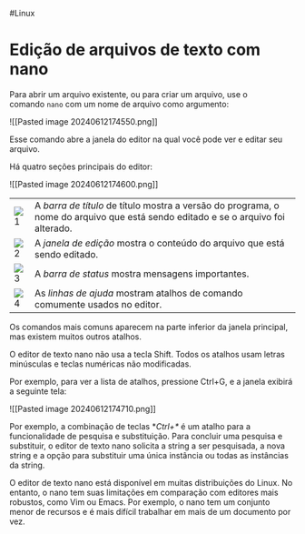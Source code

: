 #Linux 
# Edição de arquivos de texto com nano

Para abrir um arquivo existente, ou para criar um arquivo, use o comando `nano` com um nome de arquivo como argumento:

![[Pasted image 20240612174550.png]]

Esse comando abre a janela do editor na qual você pode ver e editar seu arquivo.

Há quatro seções principais do editor:

![[Pasted image 20240612174600.png]]

|   |   |
|---|---|
|![1](https://rha.ole.redhat.com/rol/static/roc/Common_Content/images/1.svg)|A _barra de título_ de título mostra a versão do programa, o nome do arquivo que está sendo editado e se o arquivo foi alterado.|
|![2](https://rha.ole.redhat.com/rol/static/roc/Common_Content/images/2.svg)|A _janela de edição_ mostra o conteúdo do arquivo que está sendo editado.|
|![3](https://rha.ole.redhat.com/rol/static/roc/Common_Content/images/3.svg)|A _barra de status_ mostra mensagens importantes.|
|![4](https://rha.ole.redhat.com/rol/static/roc/Common_Content/images/4.svg)|As _linhas de ajuda_ mostram atalhos de comando comumente usados no editor.|

Os comandos mais comuns aparecem na parte inferior da janela principal, mas existem muitos outros atalhos.

O editor de texto nano não usa a tecla Shift. Todos os atalhos usam letras minúsculas e teclas numéricas não modificadas.

Por exemplo, para ver a lista de atalhos, pressione Ctrl+G, e a janela exibirá a seguinte tela:

![[Pasted image 20240612174710.png]]

Por exemplo, a combinação de teclas **Ctrl+\** é um atalho para a funcionalidade de pesquisa e substituição. Para concluir uma pesquisa e substituir, o editor de texto nano solicita a string a ser pesquisada, a nova string e a opção para substituir uma única instância ou todas as instâncias da string.

O editor de texto nano está disponível em muitas distribuições do Linux. No entanto, o nano tem suas limitações em comparação com editores mais robustos, como Vim ou Emacs. Por exemplo, o nano tem um conjunto menor de recursos e é mais difícil trabalhar em mais de um documento por vez.


















